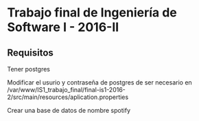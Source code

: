 # Trabajo final de Ingeniería de Software I - 2016-II #

## Requisitos ##

Tener postgres

Modificar el usurio y contraseña de postgres de ser necesario en /var/www/IS1_trabajo_final/final-is1-2016-2/src/main/resources/aplication.properties

Crear una base de datos de nombre spotify

